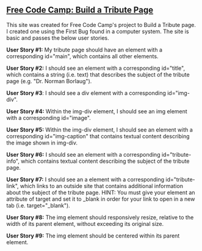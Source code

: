 [Free Code Camp: Build a Tribute Page](https://www.freecodecamp.org/learn/responsive-web-design/responsive-web-design-projects/build-a-tribute-page)
---------

This site was created for Free Code Camp's project to Build a Tribute page. I created one using the First Bug found in a computer system. The site is basic and passes the below user stories.

**User Story #1:** My tribute page should have an element with a corresponding id="main", which contains all other elements.

**User Story #2:** I should see an element with a corresponding id="title", which contains a string (i.e. text) that describes the subject of the tribute page (e.g. "Dr. Norman Borlaug").

**User Story #3**: I should see a div element with a corresponding id="img-div".

**User Story #4:** Within the img-div element, I should see an img element with a corresponding id="image".

**User Story #5:** Within the img-div element, I should see an element with a corresponding id="img-caption" that contains textual content describing the image shown in img-div.

**User Story #6:** I should see an element with a corresponding id="tribute-info", which contains textual content describing the subject of the tribute page.

**User Story #7:** I should see an a element with a corresponding id="tribute-link", which links to an outside site that contains additional information about the subject of the tribute page. HINT: You must give your element an attribute of target and set it to _blank in order for your link to open in a new tab (i.e. target="_blank").

**User Story #8:** The img element should responsively resize, relative to the width of its parent element, without exceeding its original size.

**User Story #9:** The img element should be centered within its parent element.

